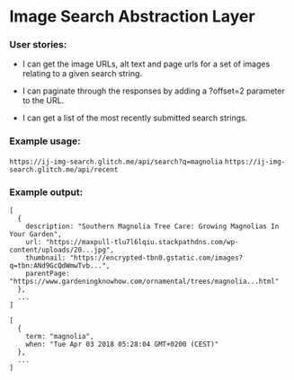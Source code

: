 # Image Search Abstraction Layer

### User stories:

- I can get the image URLs, alt text and page urls for a set of images relating to a given search string.

- I can paginate through the responses by adding a ?offset=2 parameter to the URL.

- I can get a list of the most recently submitted search strings.

### Example usage:

`https://ij-img-search.glitch.me/api/search?q=magnolia`
`https://ij-img-search.glitch.me/api/recent`

### Example output:
```
[
  {
    description: "Southern Magnolia Tree Care: Growing Magnolias In Your Garden",
    url: "https://maxpull-tlu7l6lqiu.stackpathdns.com/wp-content/uploads/20...jpg",
    thumbnail: "https://encrypted-tbn0.gstatic.com/images?q=tbn:ANd9GcQdWmwTvb...",
    parentPage: "https://www.gardeningknowhow.com/ornamental/trees/magnolia...html"
  },
  ...
]
```
```
[
  {
    term: "magnolia",
    when: "Tue Apr 03 2018 05:28:04 GMT+0200 (CEST)"
  },
  ...
]
```